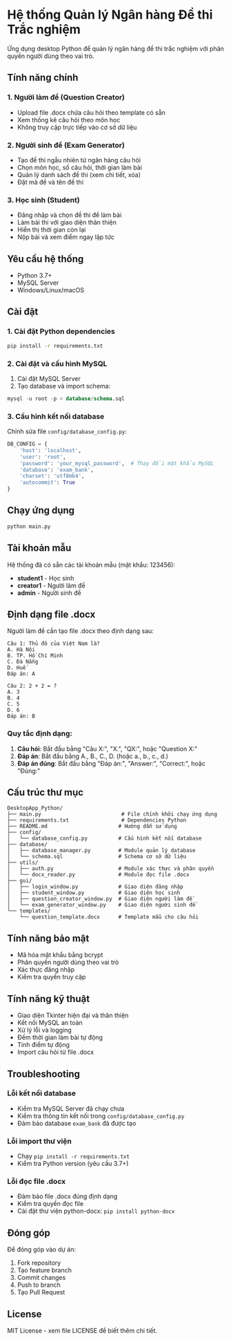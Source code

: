 # Hệ thống Quản lý Ngân hàng Đề thi Trắc nghiệm

Ứng dụng desktop Python để quản lý ngân hàng đề thi trắc nghiệm với phân quyền người dùng theo vai trò.

## Tính năng chính

### 1. Người làm đề (Question Creator)
- Upload file .docx chứa câu hỏi theo template có sẵn
- Xem thống kê câu hỏi theo môn học
- Không truy cập trực tiếp vào cơ sở dữ liệu

### 2. Người sinh đề (Exam Generator)
- Tạo đề thi ngẫu nhiên từ ngân hàng câu hỏi
- Chọn môn học, số câu hỏi, thời gian làm bài
- Quản lý danh sách đề thi (xem chi tiết, xóa)
- Đặt mã đề và tên đề thi

### 3. Học sinh (Student)
- Đăng nhập và chọn đề thi để làm bài
- Làm bài thi với giao diện thân thiện
- Hiển thị thời gian còn lại
- Nộp bài và xem điểm ngay lập tức

## Yêu cầu hệ thống

- Python 3.7+
- MySQL Server
- Windows/Linux/macOS

## Cài đặt

### 1. Cài đặt Python dependencies

```bash
pip install -r requirements.txt
```

### 2. Cài đặt và cấu hình MySQL

1. Cài đặt MySQL Server
2. Tạo database và import schema:

```sql
mysql -u root -p < database/schema.sql
```

### 3. Cấu hình kết nối database

Chỉnh sửa file `config/database_config.py`:

```python
DB_CONFIG = {
    'host': 'localhost',
    'user': 'root',
    'password': 'your_mysql_password',  # Thay đổi mật khẩu MySQL
    'database': 'exam_bank',
    'charset': 'utf8mb4',
    'autocommit': True
}
```

## Chạy ứng dụng

```bash
python main.py
```

## Tài khoản mẫu

Hệ thống đã có sẵn các tài khoản mẫu (mật khẩu: 123456):

- **student1** - Học sinh
- **creator1** - Người làm đề
- **admin** - Người sinh đề

## Định dạng file .docx

Người làm đề cần tạo file .docx theo định dạng sau:

```
Câu 1: Thủ đô của Việt Nam là?
A. Hà Nội
B. TP. Hồ Chí Minh
C. Đà Nẵng
D. Huế
Đáp án: A

Câu 2: 2 + 2 = ?
A. 3
B. 4
C. 5
D. 6
Đáp án: B
```

### Quy tắc định dạng:

1. **Câu hỏi**: Bắt đầu bằng "Câu X:", "X.", "QX:", hoặc "Question X:"
2. **Đáp án**: Bắt đầu bằng A., B., C., D. (hoặc a., b., c., d.)
3. **Đáp án đúng**: Bắt đầu bằng "Đáp án:", "Answer:", "Correct:", hoặc "Đúng:"

## Cấu trúc thư mục

```
DesktopApp_Python/
├── main.py                          # File chính khởi chạy ứng dụng
├── requirements.txt                 # Dependencies Python
├── README.md                       # Hướng dẫn sử dụng
├── config/
│   └── database_config.py          # Cấu hình kết nối database
├── database/
│   ├── database_manager.py         # Module quản lý database
│   └── schema.sql                  # Schema cơ sở dữ liệu
├── utils/
│   ├── auth.py                     # Module xác thực và phân quyền
│   └── docx_reader.py              # Module đọc file .docx
├── gui/
│   ├── login_window.py             # Giao diện đăng nhập
│   ├── student_window.py           # Giao diện học sinh
│   ├── question_creator_window.py  # Giao diện người làm đề
│   └── exam_generator_window.py    # Giao diện người sinh đề
└── templates/
    └── question_template.docx      # Template mẫu cho câu hỏi
```

## Tính năng bảo mật

- Mã hóa mật khẩu bằng bcrypt
- Phân quyền người dùng theo vai trò
- Xác thực đăng nhập
- Kiểm tra quyền truy cập

## Tính năng kỹ thuật

- Giao diện Tkinter hiện đại và thân thiện
- Kết nối MySQL an toàn
- Xử lý lỗi và logging
- Đếm thời gian làm bài tự động
- Tính điểm tự động
- Import câu hỏi từ file .docx

## Troubleshooting

### Lỗi kết nối database
- Kiểm tra MySQL Server đã chạy chưa
- Kiểm tra thông tin kết nối trong `config/database_config.py`
- Đảm bảo database `exam_bank` đã được tạo

### Lỗi import thư viện
- Chạy `pip install -r requirements.txt`
- Kiểm tra Python version (yêu cầu 3.7+)

### Lỗi đọc file .docx
- Đảm bảo file .docx đúng định dạng
- Kiểm tra quyền đọc file
- Cài đặt thư viện python-docx: `pip install python-docx`

## Đóng góp

Để đóng góp vào dự án:

1. Fork repository
2. Tạo feature branch
3. Commit changes
4. Push to branch
5. Tạo Pull Request

## License

MIT License - xem file LICENSE để biết thêm chi tiết. 